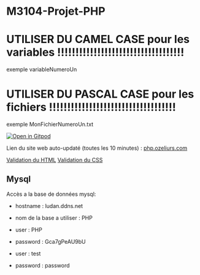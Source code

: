 # M3104-Projet-PHP

# UTILISER DU CAMEL CASE pour les variables !!!!!!!!!!!!!!!!!!!!!!!!!!!!!!!!!!!
exemple variableNumeroUn

# UTILISER DU PASCAL CASE pour les fichiers !!!!!!!!!!!!!!!!!!!!!!!!!!!!!!!!!!!
exemple MonFichierNumeroUn.txt

[![Open in Gitpod](https://gitpod.io/button/open-in-gitpod.svg)](https://gitpod.io/#https://github.com/PHP-Dandies/M3104-Projet-PHP)

Lien du site web auto-updaté (toutes les 10 minutes) : [php.ozeliurs.com](https://php.ozeliurs.com/)

[Validation du HTML](https://validator.w3.org/nu/?doc=https%3A%2F%2Fphp.ozeliurs.com%2F)
[Validation du CSS](http://jigsaw.w3.org/css-validator/validator?uri=php.ozeliurs.com)

## Mysql
Accès a la base de données mysql:
 - hostname : ludan.ddns.net
 - nom de la base a utiliser : PHP
 - user : PHP
 - password : Gca7gPeAU9bU

 - user : test
 - password : password
